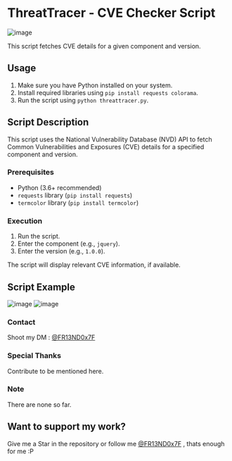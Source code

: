 # ThreatTracer - CVE Checker Script

![image](https://github.com/anmolksachan/ThreatTracer/assets/60771253/c557b992-00d9-408d-b1d4-7a9ce5e181c9)


This script fetches CVE details for a given component and version.

## Usage

1. Make sure you have Python installed on your system.
2. Install required libraries using `pip install requests colorama`.
3. Run the script using `python threattracer.py`.

## Script Description

This script uses the National Vulnerability Database (NVD) API to fetch Common Vulnerabilities and Exposures (CVE) details for a specified component and version.

### Prerequisites

- Python (3.6+ recommended)
- `requests` library (`pip install requests`)
- `termcolor` library (`pip install termcolor`)

### Execution

1. Run the script.
2. Enter the component (e.g., `jquery`).
3. Enter the version (e.g., `1.0.0`).

The script will display relevant CVE information, if available.

## Script Example

![image](https://github.com/anmolksachan/ThreatTracer/assets/60771253/58ef93ef-8a07-4aae-a355-d81fe8616c5a)
![image](https://github.com/anmolksachan/ThreatTracer/assets/60771253/ec587604-53ff-41a9-8d57-27905342ed72)

### Contact

Shoot my DM : [@FR13ND0x7F](https://twitter.com/fr13nd0x7f)

### Special Thanks
Contribute to be mentioned here.

### Note
There are none so far.

## __Want to support my work?__
Give me a Star in the repository or follow me [@FR13ND0x7F](https://twitter.com/fr13nd0x7f) , thats enough for me :P
